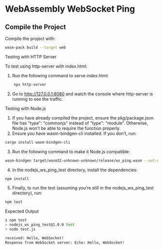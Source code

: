 # WebAssembly WebSocket Ping

## Compile the Project

Compile the project with:

```sh
wasm-pack build --target web
```

Testing with HTTP Server

To test using http-server with index.html:

1.	Run the following command to serve index.html:
```sh
    npx http-server
```
2.	Go to http://127.0.0.1:8080 and watch the console where http-server is running to see the traffic.

Testing with Node.js

1.	If you have already compiled the project, ensure the pkg/package.json file has "type": "commonjs" instead of "type": "module". Otherwise, Node.js won’t be able to require the function properly.
2.	Ensure you have wasm-bindgen-cli installed. If you don’t, run:
```sh
cargo install wasm-bindgen-cli
```
3.	Run the following command to make it Node.js compatible:
```sh
wasm-bindgen target/wasm32-unknown-unknown/release/ws_ping.wasm --out-dir ./pkg --nodejs
```
4.	In the nodejs_ws_ping_test directory, install the dependencies:
```sh
npm install
```
5.	Finally, to run the test (assuming you’re still in the nodejs_ws_ping_test directory), run:
```sh
npm test
```
    
Expected Output
```sh
❯ npm test
> nodejs_ws_ping_test@1.0.0 test
> node test.js

received: Hello, WebSocket!
Response from WebSocket server: Echo: Hello, WebSocket!
```
